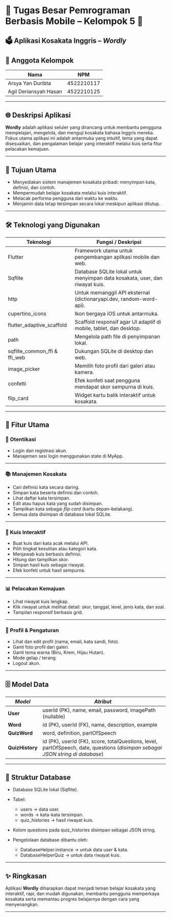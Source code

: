 # 🌟 **Tugas Besar Pemrograman Berbasis Mobile – Kelompok 5** 🌟

## 🗳️ **Aplikasi Kosakata Inggris – *Wordly***


## 👥 **Anggota Kelompok**

| Nama                  | NPM        |
| --------------------- | ---------- |
| Arsya Yan Duribta     | 4522210117 |
| Agil Deriansyah Hasan | 4522210125 |

---

## 🌐 **Deskripsi Aplikasi**

**Wordly** adalah aplikasi seluler yang dirancang untuk membantu pengguna mempelajari, mengelola, dan menguji kosakata bahasa Inggris mereka.
Fokus utama aplikasi ini adalah antarmuka yang intuitif, tema yang dapat disesuaikan, dan pengalaman belajar yang interaktif melalui kuis serta fitur pelacakan kemajuan.

---

## 🎯 **Tujuan Utama**

* Menyediakan sistem manajemen kosakata pribadi: menyimpan kata, definisi, dan contoh.
* Mempermudah belajar kosakata melalui kuis interaktif.
* Melacak performa pengguna dari waktu ke waktu.
* Menjamin data tetap tersimpan secara lokal meskipun aplikasi ditutup.

---

## 🛠 **Teknologi yang Digunakan**

| Teknologi                       | Fungsi / Deskripsi                                                           |
| ------------------------------- | ---------------------------------------------------------------------------- |
| Flutter                         | Framework utama untuk pengembangan aplikasi mobile dan web.                  |
| Sqflite                         | Database SQLite lokal untuk menyimpan data kosakata, user, dan riwayat kuis. |
| http                            | Untuk memanggil API eksternal (dictionaryapi.dev, random-word-api).          |
| cupertino\_icons                | Ikon bergaya iOS untuk antarmuka.                                            |
| flutter\_adaptive\_scaffold     | Scaffold responsif agar UI adaptif di mobile, tablet, dan desktop.           |
| path                            | Mengelola path file di penyimpanan lokal.                                    |
| sqflite\_common\_ffi & ffi\_web | Dukungan SQLite di desktop dan web.                                          |
| image\_picker                   | Memilih foto profil dari galeri atau kamera.                                 |
| confetti                        | Efek konfeti saat pengguna mendapat skor sempurna di kuis.                   |
| flip\_card                      | Widget kartu balik interaktif untuk kosakata.                                |

---

## 🚀 **Fitur Utama**

### 🔑 Otentikasi

* Login dan registrasi akun.
* Manajemen sesi login menggunakan state di MyApp.

---

### 📚 Manajemen Kosakata

* Cari definisi kata secara daring.
* Simpan kata beserta definisi dan contoh.
* Lihat daftar kata tersimpan.
* Edit atau hapus kata yang sudah disimpan.
* Tampilkan kata sebagai *flip card* (kartu depan–belakang).
* Semua data disimpan di database lokal SQLite.

---

### 🧪 Kuis Interaktif

* Buat kuis dari kata acak melalui API.
* Pilih tingkat kesulitan atau kategori kata.
* Menjawab kuis berbasis definisi.
* Hitung dan tampilkan skor.
* Simpan hasil kuis sebagai riwayat.
* Efek konfeti untuk hasil sempurna.

---

### 📊 Pelacakan Kemajuan

* Lihat riwayat kuis lengkap.
* Klik riwayat untuk melihat detail: skor, tanggal, level, jenis kata, dan soal.
* Tampilan responsif berbasis grid.

---

### 👤 Profil & Pengaturan

* Lihat dan edit profil (nama, email, kata sandi, foto).
* Ganti foto profil dari galeri.
* Ganti tema warna (Biru, Krem, Hijau Hutan).
* Mode gelap / terang.
* Logout akun.

---

## 🗄️ **Model Data**

| *Model*           | *Atribut*                                                                                                                        |
| --------------- | ------------------------------------------------------------------------------------------------------------------------------ |
| **User**        | userId (PK), name, email, password, imagePath (nullable)                                                                       |
| **Word**        | id (PK), userId (FK), name, description, example                                                                               |
| **QuizWord**    | word, definition, partOfSpeech                                                                                                 |
| **QuizHistory** | id (PK), userId (FK), score, totalQuestions, level, partOfSpeech, date, questions (*disimpan sebagai JSON string di database*) |

---

## 💾 **Struktur Database**

* Database SQLite lokal (Sqflite).
* Tabel:

  * users → data user.
  * words → kata-kata tersimpan.
  * quiz_histories → hasil riwayat kuis.
* Kolom questions pada quiz_histories disimpan sebagai JSON string.
* Pengelolaan database dibantu oleh:

  * DatabaseHelper.instance → untuk data user & kata.
  * DatabaseHelperQuiz → untuk data riwayat kuis.

---

## ✨ **Ringkasan**

Aplikasi **Wordly** diharapkan dapat menjadi teman belajar kosakata yang interaktif, rapi, dan mudah digunakan, membantu pengguna memperkaya kosakata serta memantau progres belajarnya dengan cara yang menyenangkan.

---